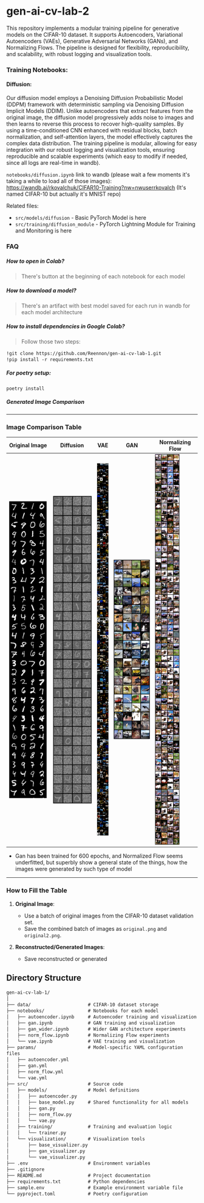 # gen-ai-cv-lab-2

This repository implements a modular training pipeline for generative models on the CIFAR-10 dataset. It supports Autoencoders, Variational Autoencoders (VAEs), Generative Adversarial Networks (GANs), and Normalizing Flows. The pipeline is designed for flexibility, reproducibility, and scalability, with robust logging and visualization tools.

### Training Notebooks:

#### Diffusion:
Our diffusion model employs a Denoising Diffusion Probabilistic Model (DDPM) framework with deterministic sampling via Denoising Diffusion Implicit Models (DDIM). 
Unlike autoencoders that extract features from the original image, the diffusion model progressively adds noise to images and then learns to reverse this process to recover high-quality samples. 
By using a time-conditioned CNN enhanced with residual blocks, batch normalization, and self-attention layers, the model effectively captures the complex data distribution.
The training pipeline is modular, allowing for easy integration with our robust logging and visualization tools, ensuring reproducible and scalable experiments (which easy to modify if needed, since all logs are real-time in wandb).

```notebooks/diffusion.ipynb```
link to wandb (please wait a few moments it's taking a while to load all of those images):
https://wandb.ai/rkovalchuk/CIFAR10-Training?nw=nwuserrkovalch (It's named CIFAR-10 but actually it's MNIST repo)

Related files:
- `src/models/diffusion` - Basic PyTorch Model is here
- `src/training/diffusion_module` - PyTorch Lightning Module for Training and Monitoring is here

### FAQ

##### How to open in Colab?
> There's button at the beginning of each notebook for each model
##### How to download a model?
> There's an artifact with best model saved for each run in wandb for each model architecture

##### How to install dependencies in Google Colab?
> Follow those two steps:
```shell
!git clone https://github.com/Reennon/gen-ai-cv-lab-1.git
!pip install -r requirements.txt
```
##### For poetry setup:
```shell
poetry install
```

##### Generated Image Comparison

---

### **Image Comparison Table**

| **Original Image**                                  | **Diffusion**                                                | **VAE**                                      | **GAN**                                     | **Normalizing Flow**                         |
|-----------------------------------------------------|--------------------------------------------------------------|----------------------------------------------|---------------------------------------------|----------------------------------------------|
| ![diffusion-original.png](images%2Fdiffusion-original.png) | ![diffusion-30-epochs.png](images%2Fdiffusion-30-epochs.png) | ![vae.png](images%2Fvae.png) | ![gan.png](images%2Fgan.png) | ![norm_flow.png](images%2Fnorm_flow.png) |

* Gan has been trained for 600 epochs, and Normalized Flow seems underfitted, but superbly show a general state of the things, how the images were generated by such type of model

---

### **How to Fill the Table**

1. **Original Image**:
   - Use a batch of original images from the CIFAR-10 dataset validation set.
   - Save the combined batch of images as `original.png` and `original2.png`.

2. **Reconstructed/Generated Images**:
   - Save reconstructed or generated

## Directory Structure
```text
gen-ai-cv-lab-1/
│
├── data/                     # CIFAR-10 dataset storage
├── notebooks/                # Notebooks for each model
│   ├── autoencoder.ipynb     # Autoencoder training and visualization
│   ├── gan.ipynb             # GAN training and visualization
│   ├── gan_wider.ipynb       # Wider GAN architecture experiments
│   ├── norm_flow.ipynb       # Normalizing Flow experiments
│   └── vae.ipynb             # VAE training and visualization
├── params/                   # Model-specific YAML configuration files
│   ├── autoencoder.yml
│   ├── gan.yml
│   ├── norm_flow.yml
│   └── vae.yml
├── src/                      # Source code
│   ├── models/               # Model definitions
│   │   ├── autoencoder.py
│   │   ├── base_model.py     # Shared functionality for all models
│   │   ├── gan.py
│   │   ├── norm_flow.py
│   │   └── vae.py
│   ├── training/             # Training and evaluation logic
│   │   └── trainer.py
│   └── visualization/        # Visualization tools
│       ├── base_visualizer.py
│       ├── gan_visualizer.py
│       └── vae_visualizer.py
├── .env                      # Environment variables
├── .gitignore
├── README.md                 # Project documentation
├── requirements.txt          # Python dependencies
├── sample.env                # Example environment variable file
└── pyproject.toml            # Poetry configuration
```
